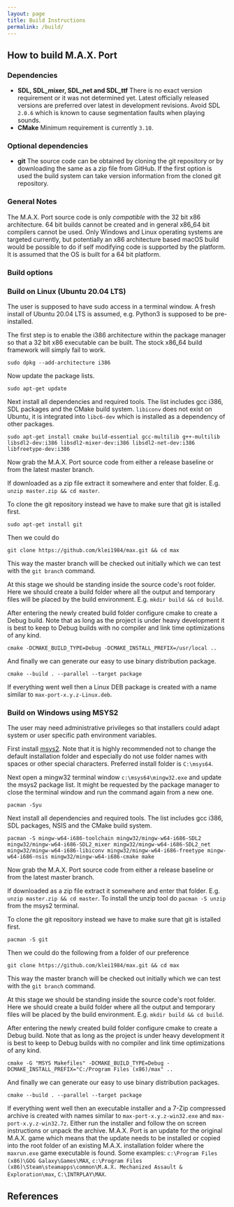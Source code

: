 ```yaml
---
layout: page
title: Build Instructions
permalink: /build/
---
```


## How to build M.A.X. Port

### Dependencies
- **SDL, SDL_mixer, SDL_net and SDL_ttf** There is no exact version requirement or it was not determined yet. Latest officially released versions are preferred over latest in development revisions. Avoid SDL `2.0.6` which is known to cause segmentation faults when playing sounds.
- **CMake** Minimum requirement is currently `3.10`.

### Optional dependencies

- **git** The source code can be obtained by cloning the git repository or by downloading the same as a zip file from GitHub. If the first option is used the build system can take version information from the cloned git repository.

### General Notes

The M.A.X. Port source code is only *compatible* with the 32 bit x86 architecture. 64 bit builds cannot be created and in general x86_64 bit compilers cannot be used. Only Windows and Linux operating systems are targeted currently, but potentially an x86 architecture based macOS build would be possible to do if self modifying code is supported by the platform. It is assumed that the OS is built for a 64 bit platform.

### Build options

### Build on Linux (Ubuntu 20.04 LTS)

The user is supposed to have sudo access in a terminal window. A fresh install of Ubuntu 20.04 LTS is assumed, e.g. Python3 is supposed to be pre-installed.

The first step is to enable the i386 architecture within the package manager so that a 32 bit x86 executable can be built. The stock x86_64 build framework will simply fail to work.

```
sudo dpkg --add-architecture i386
```

Now update the package lists.

```
sudo apt-get update
```

Next install all dependencies and required tools. The list includes gcc i386, SDL packages and the CMake build system. `libiconv` does not exist on Ubuntu, it is integrated into `libc6-dev` which is installed as a dependency of other packages.

```
sudo apt-get install cmake build-essential gcc-multilib g++-multilib libsdl2-dev:i386 libsdl2-mixer-dev:i386 libsdl2-net-dev:i386 libfreetype-dev:i386
```

Now grab the M.A.X. Port source code from either a release baseline or from the latest master branch.

If downloaded as a zip file extract it somewhere and enter that folder. E.g. `unzip master.zip && cd master`.

To clone the git repository instead we have to make sure that git is istalled first.

```
sudo apt-get install git
```

Then we could do

```
git clone https://github.com/klei1984/max.git && cd max
```

This way the master branch will be checked out initially which we can test with the `git branch` command.

At this stage we should be standing inside the source code's root folder. Here we should create a build folder where all the output and temporary files will be placed by the build environment. E.g. `mkdir build && cd build`.

After entering the newly created build folder configure cmake to create a Debug build. Note that as long as the project is under heavy development it is best to keep to Debug builds with no compiler and link time optimizations of any kind.

```
cmake -DCMAKE_BUILD_TYPE=Debug -DCMAKE_INSTALL_PREFIX=/usr/local ..
```

And finally we can generate our easy to use binary distribution package.

```
cmake --build . --parallel --target package
```

If everything went well then a Linux DEB package is created with a name similar to `max-port-x.y.z-Linux.deb`.

### Build on Windows using MSYS2

The user may need administrative privileges so that installers could adapt system or user specific path environment variables.

First install [msys2](https://www.msys2.org/). Note that it is highly recommended not to change the default installation folder and especially do not use folder names with spaces or other special characters. Preferred install folder is `C:\msys64`.

Next open a mingw32 terminal window `c:\msys64\mingw32.exe` and update the msys2 package list. It might be requested by the package manager to close the terminal window and run the command again from a new one.

```
pacman -Syu
```

Next install all dependencies and required tools. The list includes gcc i386, SDL packages, NSIS and the CMake build system.

```
pacman -S mingw-w64-i686-toolchain mingw32/mingw-w64-i686-SDL2 mingw32/mingw-w64-i686-SDL2_mixer mingw32/mingw-w64-i686-SDL2_net mingw32/mingw-w64-i686-libiconv mingw32/mingw-w64-i686-freetype mingw-w64-i686-nsis mingw32/mingw-w64-i686-cmake make
```

Now grab the M.A.X. Port source code from either a release baseline or from the latest master branch.

If downloaded as a zip file extract it somewhere and enter that folder. E.g. `unzip master.zip && cd master`. To install the unzip tool do `pacman -S unzip` from the msys2 terminal.

To clone the git repository instead we have to make sure that git is istalled first.

```
pacman -S git
```

Then we could do the following from a folder of our preference

```
git clone https://github.com/klei1984/max.git && cd max
```

This way the master branch will be checked out initially which we can test with the `git branch` command.

At this stage we should be standing inside the source code's root folder. Here we should create a build folder where all the output and temporary files will be placed by the build environment. E.g. `mkdir build && cd build`.

After entering the newly created build folder configure cmake to create a Debug build. Note that as long as the project is under heavy development it is best to keep to Debug builds with no compiler and link time optimizations of any kind.

```
cmake -G "MSYS Makefiles" -DCMAKE_BUILD_TYPE=Debug -DCMAKE_INSTALL_PREFIX="C:/Program Files (x86)/max" ..
```

And finally we can generate our easy to use binary distribution packages.

```
cmake --build . --parallel --target package
```

If everything went well then an executable installer and a 7-Zip compressed archive is created with names similar to `max-port-x.y.z-win32.exe` and `max-port-x.y.z-win32.7z`. Either run the installer and follow the on screen instructions or unpack the archive. M.A.X. Port is an update for the original M.A.X. game which means that the update needs to be installed or copied into the root folder of an existing M.A.X. installation folder where the `maxrun.exe` game executable is found. Some examples: `c:\Program Files (x86)\GOG Galaxy\Games\MAX`, `c:\Program Files (x86)\Steam\steamapps\common\M.A.X. Mechanized Assault & Exploration\max`, `C:\INTRPLAY\MAX`.

## References
